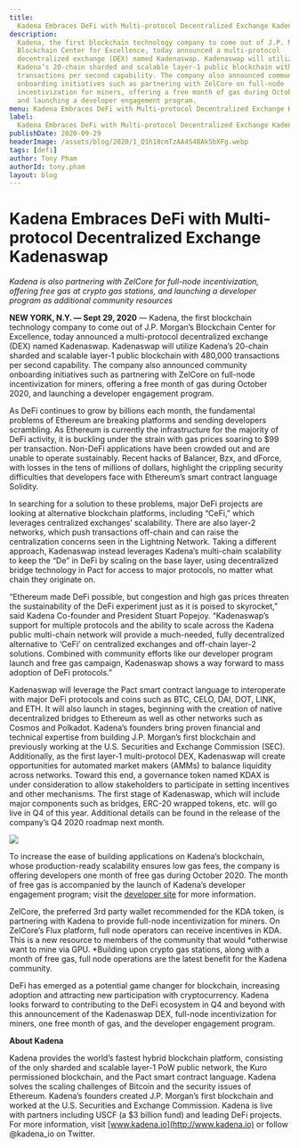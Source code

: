 ```yaml
---
title:
  Kadena Embraces DeFi with Multi-protocol Decentralized Exchange Kadenaswap
description:
  Kadena, the first blockchain technology company to come out of J.P. Morgan’s
  Blockchain Center for Excellence, today announced a multi-protocol
  decentralized exchange (DEX) named Kadenaswap. Kadenaswap will utilize
  Kadena’s 20-chain sharded and scalable layer-1 public blockchain with 480,000
  transactions per second capability. The company also announced community
  onboarding initiatives such as partnering with ZelCore on full-node
  incentivization for miners, offering a free month of gas during October 2020,
  and launching a developer engagement program.
menu: Kadena Embraces DeFi with Multi-protocol Decentralized Exchange Kadenaswap
label:
  Kadena Embraces DeFi with Multi-protocol Decentralized Exchange Kadenaswap
publishDate: 2020-09-29
headerImage: /assets/blog/2020/1_Q1h18cmTzAA4S4BAk5bXFg.webp
tags: [defi]
author: Tony Pham
authorId: tony.pham
layout: blog
---
```


# Kadena Embraces DeFi with Multi-protocol Decentralized Exchange Kadenaswap

_Kadena is also partnering with ZelCore for full-node incentivization, offering
free gas at crypto gas stations, and launching a developer program as additional
community resources_

**NEW YORK, N.Y. — Sept 29, 2020** — Kadena, the first blockchain technology
company to come out of J.P. Morgan’s Blockchain Center for Excellence, today
announced a multi-protocol decentralized exchange (DEX) named Kadenaswap.
Kadenaswap will utilize Kadena’s 20-chain sharded and scalable layer-1 public
blockchain with 480,000 transactions per second capability. The company also
announced community onboarding initiatives such as partnering with ZelCore on
full-node incentivization for miners, offering a free month of gas during
October 2020, and launching a developer engagement program.

As DeFi continues to grow by billions each month, the fundamental problems of
Ethereum are breaking platforms and sending developers scrambling. As Ethereum
is currently the infrastructure for the majority of DeFi activity, it is
buckling under the strain with gas prices soaring to $99 per transaction.
Non-DeFi applications have been crowded out and are unable to operate
sustainably. Recent hacks of Balancer, Bzx, and dForce, with losses in the tens
of millions of dollars, highlight the crippling security difficulties that
developers face with Ethereum’s smart contract language Solidity.

In searching for a solution to these problems, major DeFi projects are looking
at alternative blockchain platforms, including “CeFi,” which leverages
centralized exchanges’ scalability. There are also layer-2 networks, which push
transactions off-chain and can raise the centralization concerns seen in the
Lightning Network. Taking a different approach, Kadenaswap instead leverages
Kadena’s multi-chain scalability to keep the “De” in DeFi by scaling on the base
layer, using decentralized bridge technology in Pact for access to major
protocols, no matter what chain they originate on.

“Ethereum made DeFi possible, but congestion and high gas prices threaten the
sustainability of the DeFi experiment just as it is poised to skyrocket,” said
Kadena Co-founder and President Stuart Popejoy. “Kadenaswap’s support for
multiple protocols and the ability to scale across the Kadena public multi-chain
network will provide a much-needed, fully decentralized alternative to ‘CeFi’ on
centralized exchanges and off-chain layer-2 solutions. Combined with community
efforts like our developer program launch and free gas campaign, Kadenaswap
shows a way forward to mass adoption of DeFi protocols.”

Kadenaswap will leverage the Pact smart contract language to interoperate with
major DeFi protocols and coins such as BTC, CELO, DAI, DOT, LINK, and ETH. It
will also launch in stages, beginning with the creation of native decentralized
bridges to Ethereum as well as other networks such as Cosmos and Polkadot.
Kadena’s founders bring proven financial and technical expertise from building
J.P. Morgan’s first blockchain and previously working at the U.S. Securities and
Exchange Commission (SEC). Additionally, as the first layer-1 multi-protocol
DEX, Kadenaswap will create opportunities for automated market makers (AMMs) to
balance liquidity across networks. Toward this end, a governance token named
KDAX is under consideration to allow stakeholders to participate in setting
incentives and other mechanisms. The first stage of Kadenaswap, which will
include major components such as bridges, ERC-20 wrapped tokens, etc. will go
live in Q4 of this year. Additional details can be found in the release of the
company’s Q4 2020 roadmap next month.

![](/assets/blog/2020/1_qrxABmn5R_6xGQpz3djmQQ.webp)

To increase the ease of building applications on Kadena’s blockchain, whose
production-ready scalability ensures low gas fees, the company is offering
developers one month of free gas during October 2020. The month of free gas is
accompanied by the launch of Kadena’s developer engagement program; visit the
[developer site](https://www.kadena.io/developers) for more information.

ZelCore, the preferred 3rd party wallet recommended for the KDA token, is
partnering with Kadena to provide full-node incentivization for miners. On
ZelCore’s Flux platform, full node operators can receive incentives in KDA. This
is a new resource to members of the community that would *otherwise want to mine
via GPU. *Building upon crypto gas stations, along with a month of free gas,
full node operations are the latest benefit for the Kadena community.

DeFi has emerged as a potential game changer for blockchain, increasing adoption
and attracting new participation with cryptocurrency. Kadena looks forward to
contributing to the DeFi ecosystem in Q4 and beyond with this announcement of
the Kadenaswap DEX, full-node incentivization for miners, one free month of gas,
and the developer engagement program.

**About Kadena**

Kadena provides the world’s fastest hybrid blockchain platform, consisting of
the only sharded and scalable layer-1 PoW public network, the Kuro permissioned
blockchain, and the Pact smart contract language. Kadena solves the scaling
challenges of Bitcoin and the security issues of Ethereum. Kadena’s founders
created J.P. Morgan’s first blockchain and worked at the U.S. Securities and
Exchange Commission. Kadena is live with partners including USCF (a $3 billion
fund) and leading DeFi projects. For more information, visit
[www.kadena.io](http://www.kadena.io) or follow @kadena_io on Twitter.
